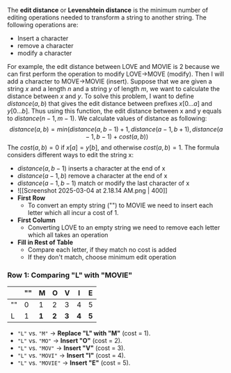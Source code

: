 The **edit distance** or **Levenshtein distance** is the minimum number of editing operations needed to transform a string to another string. The following operations are: 
- Insert a character
- remove a character
- modify a character

For example, the edit distance between LOVE and MOVIE is 2 because we can first perform the operation to modify LOVE->MOVE (modify). Then I will add a character to MOVE->MOVIE (insert). Suppose that we are given a string $x$ and a length $n$ and a string $y$ of length $m$, we want to calculate the distance between $x$ and $y$. To solve this problem, I want to define $distance(a,b)$ that gives the edit distance between prefixes $x[0...a]$ and $y[0...b]$. Thus using this function, the edit distance between x and y equals to $distance(n-1,m-1)$. We calculate values of distance as following: $$distance(a,b)=min(distance(a,b-1)+1, distance(a-1,b+1), distance(a-1,b-1) + cost(a,b))$$ The $cost(a,b)=0$ if $x[a]=y[b]$, and otherwise $cost(a,b)=1$. The formula considers different ways to edit the string x:
- $distance(a,b-1)$ inserts a character at the end of x 
- $distance(a-1,b)$ remove a character at the end of x 
- $distance(a-1,b-1)$ match or modify the last character of x
- ![[Screenshot 2025-03-04 at 2.18.14 AM.png | 400]]
- **First Row**
	- To convert an empty string ("") to MOVIE we need to insert each letter which all incur a cost of 1. 
- **First Column**
	- Converting LOVE to an empty string we need to remove each letter which all takes an operation
- **Fill in Rest of Table**
	- Compare each letter, if they match no cost is added
	- If they don't match, choose minimum edit operation

### Row 1: Comparing "L" with "MOVIE"

|     | ""  | M     | O     | V     | I     | E     |
| --- | --- | ----- | ----- | ----- | ----- | ----- |
| ""  | 0   | 1     | 2     | 3     | 4     | 5     |
| L   | 1   | **1** | **2** | **3** | **4** | **5** |

- `"L"` vs. `"M"` → **Replace "L" with "M"** (cost = 1).
- `"L"` vs. `"MO"` → **Insert "O"** (cost = 2).
- `"L"` vs. `"MOV"` → **Insert "V"** (cost = 3).
- `"L"` vs. `"MOVI"` → **Insert "I"** (cost = 4).
- `"L"` vs. `"MOVIE"` → **Insert "E"** (cost = 5).

